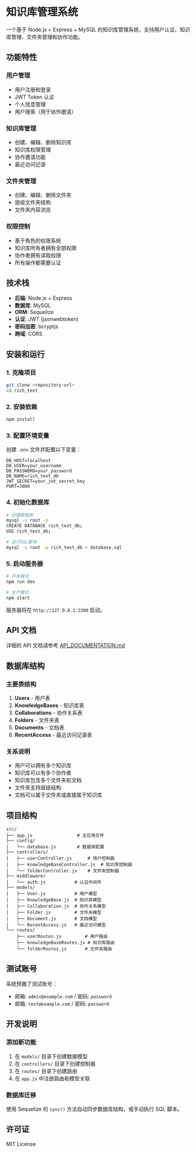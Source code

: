 # 知识库管理系统

一个基于 Node.js + Express + MySQL 的知识库管理系统，支持用户认证、知识库管理、文件夹管理和协作功能。

## 功能特性

### 用户管理

- 用户注册和登录
- JWT Token 认证
- 个人信息管理
- 用户搜索（用于协作邀请）

### 知识库管理

- 创建、编辑、删除知识库
- 知识库权限管理
- 协作邀请功能
- 最近访问记录

### 文件夹管理

- 创建、编辑、删除文件夹
- 层级文件夹结构
- 文件夹内容浏览

### 权限控制

- 基于角色的权限系统
- 知识库所有者拥有全部权限
- 协作者拥有读取权限
- 所有操作都需要认证

## 技术栈

- **后端**: Node.js + Express
- **数据库**: MySQL
- **ORM**: Sequelize
- **认证**: JWT (jsonwebtoken)
- **密码加密**: bcryptjs
- **跨域**: CORS

## 安装和运行

### 1. 克隆项目

```bash
git clone <repository-url>
cd rich_text
```

### 2. 安装依赖

```bash
npm install
```

### 3. 配置环境变量

创建 `.env` 文件并配置以下变量：

```env
DB_HOST=localhost
DB_USER=your_username
DB_PASSWORD=your_password
DB_NAME=rich_text_db
JWT_SECRET=your_jwt_secret_key
PORT=3000
```

### 4. 初始化数据库

```bash
# 创建数据库
mysql -u root -p
CREATE DATABASE rich_text_db;
USE rich_text_db;

# 运行SQL脚本
mysql -u root -p rich_text_db < database.sql
```

### 5. 启动服务器

```bash
# 开发模式
npm run dev

# 生产模式
npm start
```

服务器将在 `http://127.0.0.1:3300` 启动。

## API 文档

详细的 API 文档请参考 [API_DOCUMENTATION.md](./API_DOCUMENTATION.md)

## 数据库结构

### 主要表结构

1. **Users** - 用户表
2. **KnowledgeBases** - 知识库表
3. **Collaborations** - 协作关系表
4. **Folders** - 文件夹表
5. **Documents** - 文档表
6. **RecentAccess** - 最近访问记录表

### 关系说明

- 用户可以拥有多个知识库
- 知识库可以有多个协作者
- 知识库包含多个文件夹和文档
- 文件夹支持层级结构
- 文档可以属于文件夹或直接属于知识库

## 项目结构

```
src/
├── app.js                 # 主应用文件
├── config/
│   └── database.js        # 数据库配置
├── controllers/
│   ├── userController.js      # 用户控制器
│   ├── knowledgeBaseController.js  # 知识库控制器
│   └── folderController.js    # 文件夹控制器
├── middleware/
│   └── auth.js           # 认证中间件
├── models/
│   ├── User.js           # 用户模型
│   ├── KnowledgeBase.js  # 知识库模型
│   ├── Collaboration.js  # 协作关系模型
│   ├── Folder.js         # 文件夹模型
│   ├── Document.js       # 文档模型
│   └── RecentAccess.js   # 最近访问模型
└── routes/
    ├── userRoutes.js         # 用户路由
    ├── knowledgeBaseRoutes.js # 知识库路由
    └── folderRoutes.js       # 文件夹路由
```

## 测试账号

系统预置了测试账号：

- 邮箱: `admin@example.com` / 密码: `password`
- 邮箱: `test@example.com` / 密码: `password`

## 开发说明

### 添加新功能

1. 在 `models/` 目录下创建数据模型
2. 在 `controllers/` 目录下创建控制器
3. 在 `routes/` 目录下创建路由
4. 在 `app.js` 中注册路由和模型关联

### 数据库迁移

使用 Sequelize 的 `sync()` 方法自动同步数据库结构，或手动执行 SQL 脚本。

## 许可证

MIT License
